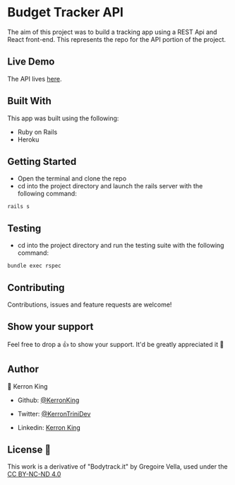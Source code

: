 # Budget Tracker API

The aim of this project was to build a tracking app using a REST Api and React front-end.
This represents the repo for the API portion of the project.

## Live Demo

The API lives [here](https://king-budget-api.herokuapp.com/).

## Built With

This app was built using the following:
- Ruby on Rails
- Heroku

## Getting Started

* Open the terminal and clone the repo
* cd into the project directory and launch the rails server with the following command:

```
rails s
```

## Testing

* cd into the project directory and run the testing suite with the following command:

```
bundle exec rspec
```

## Contributing

Contributions, issues and feature requests are welcome!

## Show your support

Feel free to drop a :+1: to show your support. It'd be greatly appreciated it :pray:

## Author

:bust_in_silhouette: Kerron King

* Github: [@KerronKing](https://github.com/KerronKing)

* Twitter: [@KerronTriniDev](https://twitter.com/kerrontrinidev)

* Linkedin: [Kerron King](linkedin.com/in/kerron-shawn-king)

## License :memo:

This work is a derivative of "Bodytrack.it" by Gregoire Vella, used under
the [CC BY-NC-ND 4.0](https://creativecommons.org/licenses/by-nc-nd/4.0/)
